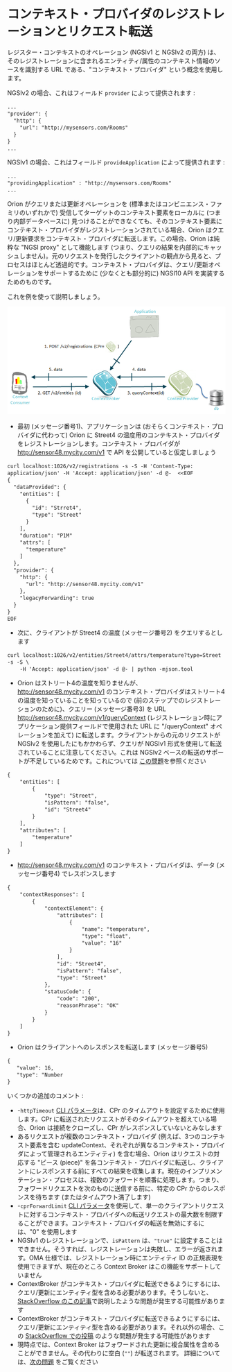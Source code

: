 # コンテキスト・プロバイダのレジストレーションとリクエスト転送

レジスター・コンテキストのオペレーション (NGSIv1 と NGSIv2 の両方) は、そのレジストレーションに含まれるエンティティ/属性のコンテキスト情報のソースを識別する URL である、"コンテキスト・プロバイダ" という概念を使用します。

NGSIv2 の場合、これはフィールド `provider` によって提供されます :

```
...
"provider": {
  "http": {
    "url": "http://mysensors.com/Rooms"
  }
}
...
```

NGSIv1 の場合、これはフィールド `provideApplication` によって提供されます :

```
...
"providingApplication" : "http://mysensors.com/Rooms"
...
```

Orion がクエリまたは更新オペレーションを (標準またはコンビニエンス・ファミリのいずれかで) 受信してターゲットのコンテキスト要素をローカルに (つまり内部データベースに) 見つけることができなくても、そのコンテキスト要素にコンテキスト・プロバイダがレジストレーションされている場合、Orion はクエリ/更新要求をコンテキスト・プロバイダに転送します。この場合、Orion は純粋な "NGSI proxy" として機能します (つまり、クエリの結果を内部的にキャッシュしません)。元のリクエストを発行したクライアントの観点から見ると、プロセスはほとんど透過的です。コンテキスト・プロバイダは、クエリ/更新オペレーションをサポートするために (少なくとも部分的に) NGSI10 API を実装するためのものです。

これを例を使って説明しましょう。

![](../../manuals/user/QueryContextWithContextProvider.png "QueryContextWithContextProvider.png")


* 最初 (メッセージ番号1)、アプリケーションは (おそらくコンテキスト・プロバイダに代わって) Orion に Street4 の温度用のコンテキスト・プロバイダをレジストレーションします。コンテキスト・プロバイダが <http://sensor48.mycity.com/v1> で API を公開していると仮定しましょう
      
```
curl localhost:1026/v2/registrations -s -S -H 'Content-Type: application/json' -H 'Accept: application/json' -d @-  <<EOF
{
  "dataProvided": {
    "entities": [
      {
        "id": "Strret4",
        "type": "Street"
      }
    ],
    "duration": "P1M"
    "attrs": [
      "temperature"
    ]
  },
  "provider": {
    "http": {
      "url": "http://sensor48.mycity.com/v1"
    },
    "legacyForwarding": true
  }
}
EOF
```
     
* 次に、クライアントが Street4 の温度 (メッセージ番号2) をクエリするとします
     
``` 
curl localhost:1026/v2/entities/Street4/attrs/temperature?type=Street -s -S \
    -H 'Accept: application/json' -d @- | python -mjson.tool
``` 

* Orion はストリート4の温度を知りませんが、<http://sensor48.mycity.com/v1> のコンテキスト・プロバイダはストリート4の温度を知っていることを知っているので (前のステップでのレジストレーションのために)、クエリー (メッセージ番号3) を URL <http://sensor48.mycity.com/v1/queryContext> (レジストレーション時にアプリケーション提供フィールドで使用された URL に "/queryContext" オペレーションを加えて) に転送します。クライアントからの元のリクエストが NGSIv2 を使用したにもかかわらず、クエリが NGSIv1 形式を使用して転送されていることに注意してください。これは NGSIv2 ベースの転送のサポートが不足しているためです。これについては [この問題](https://github.com/telefonicaid/fiware-orion/issues/3068)を参照ください


``` 
{
    "entities": [
        {
            "type": "Street",
            "isPattern": "false",
            "id": "Street4"
        }
    ],
    "attributes": [
        "temperature"
    ]
}
``` 


* <http://sensor48.mycity.com/v1> のコンテキスト・プロバイダは、データ (メッセージ番号4) でレスポンスします

``` 
{
    "contextResponses": [
        {
            "contextElement": {
                "attributes": [
                    {
                        "name": "temperature",
                        "type": "float",
                        "value": "16"
                    }
                ],
                "id": "Street4",
                "isPattern": "false",
                "type": "Street"
            },
            "statusCode": {
                "code": "200",
                "reasonPhrase": "OK"
            }
        }
    ]
}
``` 

* Orion はクライアントへのレスポンスを転送します (メッセージ番号5)
 
``` 
{
   "value": 16,
   "type": "Number
}
``` 
  
いくつかの追加のコメント :

-   -`httpTimeout` [CLI パラメータ](../admin/cli.md)は、CPr のタイムアウトを設定するために使用します。CPr に転送されたリクエストがそのタイムアウトを超えている場合、Orion は接続をクローズし、CPr がレスポンスしていないとみなします
-   あるリクエストが複数のコンテキスト・プロバイダ (例えば、3つのコンテキスト要素を含む updateContext、それぞれが異なるコンテキスト・プロバイダによって管理されるエンティティ) を含む場合、Orion はリクエストの対応する "ピース (piece)" を各コンテキスト・プロバイダに転送し、クライアントにレスポンスする前にすべての結果を収集します。現在のインプリメンテーション・プロセスは、複数のフォワードを順番に処理します。つまり、フォワードリクエストを次のものに送信する前に、特定の CPr からのレスポンスを待ちます (またはタイムアウト満了します)
-   -`cprForwardLimit` [CLI パラメータ](../admin/cli.md)を使用して、単一のクライアントリクエストに対するコンテキスト・プロバイダへの転送リクエストの最大数を制限することができます。コンテキスト・プロバイダの転送を無効にするには、"0" を使用します
-   NGSIv1 のレジストレーションで、`isPattern` は、`"true"` に設定することはできません。そうすれば、レジストレーションは失敗し、エラーが返されます。OMA 仕様では、レジストレーション時にエンティティ ID の正規表現を使用できますが、現在のところ Context Broker はこの機能をサポートしていません
-   ContextBroker がコンテキスト・プロバイダに転送できるようにするには、クエリ/更新にエンティティ型を含める必要があります。そうしないと、[StackOverflow のこの記事](https://stackoverflow.com/questions/48163972/orion-cb-doesnt-update-lazy-attributes-on-iot-agent)で説明したような問題が発生する可能性があります
-   ContextBroker がコンテキスト・プロバイダに転送できるようにするには、クエリ/更新にエンティティ型を含める必要があります。それ以外の場合、この [StackOverflow での投稿](https://stackoverflow.com/questions/48163972/orion-cb-doesnt-update-lazy-attributes-on-iot-agent) のような問題が発生する可能性があります
-   現時点では、Context Broker はフォワードされた更新に複合属性を含めることができません。その代わりに空白 (`""`) が転送されます。 詳細については、[次の問題](https://github.com/telefonicaid/fiware-orion/issues/3162) をご覧ください
